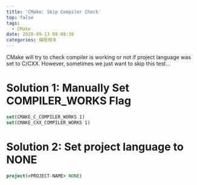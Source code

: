 ```yaml
---
title: 'CMake: Skip Compiler Check'
top: false
tags:
  - CMake
date: 2020-09-13 08:08:38
categories: 编程相关
---
```


CMake will try to check compiler is working or not if project language was set to C/CXX. However, sometimes we just want to skip this test...

<!--more-->

# Solution 1: Manually Set COMPILER_WORKS Flag

```cmake
set(CMAKE_C_COMPILER_WORKS 1)
set(CMAKE_CXX_COMPILER_WORKS 1)
```

# Solution 2: Set project language to NONE

```cmake
project(<PROJECT-NAME> NONE)
```

